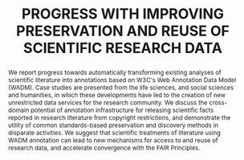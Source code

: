 ---
abstract: 'We report progress towards automatically transforming existing analyses
  of scientific literature into annotations based on W3C''s Web Annotation Data Model
  (WADM). Case studies are presented from the life sciences, and social sciences and
  humanities, in which these developments have led to the creation of new unrestricted
  data services for the research community. We discuss the cross- domain potential
  of annotation infrastructure for releasing scientific facts reported in research
  literature from copyright restrictions, and demonstrate the utility of common standards-based
  preservation and discovery methods in disparate activities. We suggest that scientific
  treatments of literature using WADM annotation can lead to new mechanisms for access
  to and reuse of research data, and accelerate convergence with the FAIR Principles.

  '
creators:
- Cornwell, Peter
- Agosti, Donat
- Benichou, Laurence
- Gonzalez Lopez, Jose Benito
- Herren, Madeleine
- Ruch, Patrick
date: null
document_url: https://services.phaidra.univie.ac.at/api/object/o:1424947/download
grand_parent: iPRES
institutions:
- Data Futures
- Plazi
- Museum of Natural History, Paris
- CERN
- Institute for European Global History, Basel
- Swiss Instiutute of Bioinformatics
keywords:
- research data preservation
- scientific literature
- copyright
- biodiversity
- taxonomy
- infectious disease
- global history
landing_page_url: https://phaidra.univie.ac.at/o:1424947
language: eng
layout: publication
license: CC BY 4.0 International
notes_url: null
parent: iPRES 2021
presentation_url: null
publication_type: paper
size: 2425249
source_name: iPRES
title: PROGRESS WITH IMPROVING PRESERVATION AND REUSE OF SCIENTIFIC RESEARCH DATA
year: 2021
---